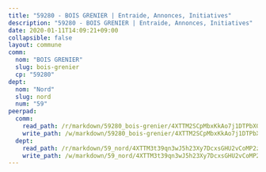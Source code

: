 ```yaml
---
title: "59280 - BOIS GRENIER | Entraide, Annonces, Initiatives"
description: "59280 - BOIS GRENIER | Entraide, Annonces, Initiatives"
date: 2020-01-11T14:09:21+09:00
collapsible: false
layout: commune
comm:
  nom: "BOIS GRENIER"
  slug: bois-grenier
  cp: "59280"
dept:
  nom: "Nord"
  slug: nord
  num: "59"
peerpad:
  comm:
    read_path: /r/markdown/59280_bois-grenier/4XTTM2SCpMbxKkAo7j1DTPbXGLyMBaM4SzBpSBq9g1CWvN4D5
    write_path: /w/markdown/59280_bois-grenier/4XTTM2SCpMbxKkAo7j1DTPbXGLyMBaM4SzBpSBq9g1CWvN4D5-K3TgTmjo7ece6JTG4bQwkXc9dEjLUzcBPbYnkuXM9G2z434LeHF9fvosNM8dqRHvEtwo362Wkqy7ndc5GMpHTV8NdsLQwcnmL9URgU9WMk2XUmzxAN6cxpQyhcBHHv3rSj7fT7Gs
  dept:
    read_path: /r/markdown/59_nord/4XTTM3t39qn3wJ5h23Xy7DcxsGHU2vCoMP2z3iS4TUn3TrtdJ
    write_path: /w/markdown/59_nord/4XTTM3t39qn3wJ5h23Xy7DcxsGHU2vCoMP2z3iS4TUn3TrtdJ-K3TgTuZGkuZqXfr6fpmH7pGsMT6ndvZQMyRDze5QBt7XScLWHoBi246kLoDKpTH2Yo4f3AFSSJqGc2ozvNww7qPLqsDjpvahxCbQ6F5znbfjp6kVgaDcTYc9LyhwSfYuCevnvZUQ
---
```


